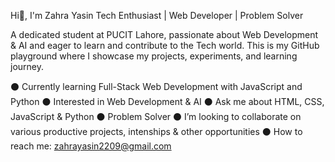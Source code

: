 Hi👋, I'm Zahra Yasin
Tech Enthusiast | Web Developer | Problem Solver

A dedicated student at PUCIT Lahore, passionate about Web Development & AI and eager to learn and contribute to the Tech world. This is my GitHub playground where I showcase my projects, experiments, and learning journey.

⚫ Currently learning Full-Stack Web Development with JavaScript and Python
⚫ Interested in Web Development & AI
⚫ Ask me about HTML, CSS, JavaScript & Python
⚫ Problem Solver
⚫ I’m looking to collaborate on various productive projects, intenships & other opportunities
⚫ How to reach me: zahrayasin2209@gmail.com
